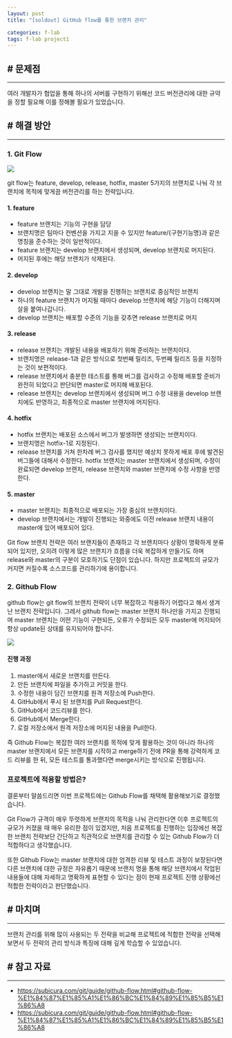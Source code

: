 ```yaml
---
layout: post
title: "[soldout] GitHub flow를 통한 브랜치 관리"

categories: f-lab
tags: f-lab project1
---
```


## # 문제점
***
여러 개발자가 협업을 통해 하나의 서버를 구현하기 위해선 코드 버전관리에 대한 규약을 정할 필요해 이를 정해볼 필요가 있었습니다.

## # 해결 방안
***
### 1. Git Flow

![](https://user-images.githubusercontent.com/43775108/125800526-2ea36d8e-6262-4ba5-9ef0-af7845131d85.png)

git flow는 feature, develop, release, hotfix, master 5가지의 브랜치로 나눠 각 브랜치에 목적에 맞게끔 버전관리를 하는 전략입니다.

#### 1. feature
- feature 브랜치는 기능의 구현을 담당
- 브랜치명은 팀마다 컨벤션을 가지고 지을 수 있지만 feature/{구현기능명}과 같은 명칭을 준수하는 것이 일반적이다.
- feature 브랜치는 develop 브랜치에서 생성되며, develop 브랜치로 머지된다.
- 머지된 후에는 해당 브랜치가 삭제된다.

#### 2. develop
- develop 브랜치는 말 그대로 개발을 진행하는 브랜치로 중심적인 브랜치
- 하나의 feature 브랜치가 머지될 때마다 develop 브랜치에 해당 기능이 더해지며 살을 붙여나갑니다.
- develop 브랜치는 배포할 수준의 기능을 갖추면 release 브랜치로 머지

#### 3. release
- release 브랜치는 개발된 내용을 배포하기 위해 준비하는 브랜치이다.
- 브랜치명은 release-1과 같은 방식으로 첫번째 릴리즈, 두번째 릴리즈 등을 지정하는 것이 보편적이다.
- release 브랜치에서 충분한 테스트를 통해 버그를 검사하고 수정해 배포할 준비가 완전히 되었다고 판단되면 master로 머지해 배포된다.
- release 브랜치는 develop 브랜치에서 생성되며 버그 수정 내용을 develop 브랜치에도 반영하고, 최종적으로 master 브랜치에 머지된다.

#### 4. hotfix
- hotfix 브랜치는 배포된 소스에서 버그가 발생하면 생성되는 브랜치이다.
- 브랜치명은 hotfix-1로 지정된다. 
- release 브랜치를 거쳐 한차례 버그 검사를 했지만 예상치 못하게 배포 후에 발견된 버그들에 대해서 수정한다. hotfix 브랜치는 master 브랜치에서 생성되며, 수정이 완료되면 develop 브랜치, release 브랜치와 master 브랜치에 수정 사항을 반영한다.

#### 5. master
- master 브랜치는 최종적으로 배포되는 가장 중심의 브랜치이다.
- develop 브랜치에서는 개발이 진행되는 와중에도 이전 release 브랜치 내용이 master에 있어 배포되어 있다.

Git flow 브랜치 전략은 여러 브랜치들이 존재하고 각 브랜치마다 상황이 명확하게 분류되어 있지만, 오히려 이렇게 많은 브랜치가 흐름을 더욱 복잡하게 만들기도 하며 release와 master의 구분이 모호하기도 단점이 있습니다. 하지만 프로젝트의 규모가 커지면 커질수록 소스코드를 관리하기에 용이합니다.

### 2. Github Flow
github flow는 git flow의 브랜치 전략이 너무 복잡하고 적용하기 어렵다고 해서 생겨난 브랜치 전략입니다. 그레서 github flow는 master 브랜치 하나만을 가지고 진행되며 master 브랜치는 어떤 기능이 구현되든, 오류가 수정되든 모두 master에 머지되어 항상 update된 상태를 유지되어야 합니다.

![](https://subicura.com/git/assets/img/github-flow.2fafce92.png)

#### 진행 과정
1. master에서 새로운 브랜치를 만든다.
2. 만든 브랜치에 파일을 추가하고 커밋을 한다.
3. 수정한 내용이 담긴 브랜치를 원격 저장소에 Push한다.
4. GitHub에서 푸시 된 브랜치를 Pull Request한다.
5. GitHub에서 코드리뷰를 한다.
6. GitHub에서 Merge한다.
7. 로컬 저장소에서 원격 저장소에 머지된 내용을 Pull한다.

즉 Github Flow는 복잡한 여러 브랜치를 목적에 맞게 활용하는 것이 아니라 하나의 master 브랜치에서 모든 브랜치를 시작하고 merge하기 전에 PR을 통해 강력하게 코드 리뷰를 한 뒤, 모든 테스트를 통과했다면 merge시키는 방식으로 진행됩니다.

### 프로젝트에 적용할 방법은?
결론부터 말씀드리면 이번 프로젝트에는 Github Flow를 채택해 활용해보기로 결정했습니다.

Git Flow가 규격이 매우 뚜렷하게 브랜치의 목적을 나눠 관리한다면 이후 프로젝트의 규모가 커졌을 때 매우 유리한 점이 있겠지만, 처음 프로젝트를 진행하는 입장에선 복잡한 브랜치 전략보단 간단하고 직관적으로 브랜치를 관리할 수 있는 Github Flow가 더 적합하다고 생각했습니다.

또한 Github Flow는 master 브랜치에 대한 엄격한 리뷰 및 테스트 과정이 보장된다면 다른 브랜치에 대한 규정은 자유롭기 때문에 브랜치 명을 통해 해당 브랜치에서 작업된 내용들에 대해 자세하고 명확하게 표현할 수 있다는 점이 현재 프로젝트 진행 상황에선 적합한 전략이라고 판단했습니다.

## # 마치며
***
브랜치 관리를 위해 많이 사용되는 두 전략을 비교해 프로젝트에 적합한 전략을 선택해보면서 두 전략의 관리 방식과 특징에 대해 깊게 학습할 수 있었습니다.

## # 참고 자료
***
- https://subicura.com/git/guide/github-flow.html#github-flow-%E1%84%87%E1%85%A1%E1%86%BC%E1%84%89%E1%85%B5%E1%86%A8
- https://subicura.com/git/guide/github-flow.html#github-flow-%E1%84%87%E1%85%A1%E1%86%BC%E1%84%89%E1%85%B5%E1%86%A8
